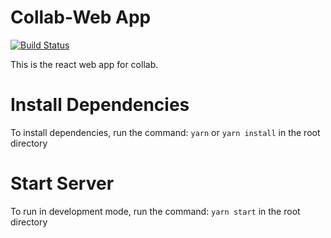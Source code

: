 # Collab-Web App

[![Build Status](https://travis-ci.org/collabhq/collab-webapp.svg?branch=master)](https://travis-ci.org/collabhq/collab-webapp)

This is the react web app for collab.

# Install Dependencies

To install dependencies, run the command: `yarn` or `yarn install` in the root directory

# Start Server

To run in development mode, run the command: `yarn start` in the root directory
